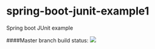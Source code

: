 # spring-boot-junit-example1
Spring boot JUnit example

####Master branch build status: 
![](https://travis-ci.org/elangocse/spring-boot-junit-example.svg?branch=master)
